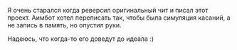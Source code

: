Я очень старался когда реверсил оригинальный чит и писал этот проект.
Аимбот хотел переписать так, чтобы была симуляция касаний, а не запись в память, но опустил руки.

Надеюсь, что когда-то его доведут до идеала :)
